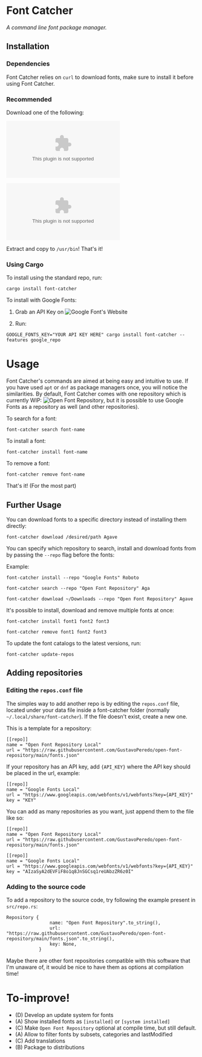 # Font Catcher

*A command line font package manager.*

## Installation

### Dependencies

Font Catcher relies on `curl` to download fonts, make sure to install it before using Font Catcher.

### Recommended

Download one of the following:

![Standard repo](https://github.com/GustavoPeredo/Font-Catcher/releases/download/v1.0.1/font-catcher.zip)

![Standard repo + Google Fonts (Recommended)](https://github.com/GustavoPeredo/Font-Catcher/releases/download/v1.0.1/font-catcher.g.zip)

Extract and copy to `/usr/bin`! That's it!

### Using Cargo

To install using the standard repo, run:

```
cargo install font-catcher
```

To install with Google Fonts:

1. Grab an API Key on ![Google Font's Website](https://developers.google.com/fonts/docs/developer_api)

2. Run:

```
GOOGLE_FONTS_KEY="YOUR API KEY HERE" cargo install font-catcher --features google_repo
```

# Usage

Font Catcher's commands are aimed at being easy and intuitive to use. If you have used `apt` or `dnf` as package managers once, you will notice the similarities. By default, Font Catcher comes with one repository which is currently WIP: ![Open Font Repository](https://github.com/GustavoPeredo/open-font-repository), but it is possible to use Google Fonts as a repository as well (and other repositories).

To search for a font:

```
font-catcher search font-name
```

To install a font:

```
font-catcher install font-name
```

To remove a font:

```
font-catcher remove font-name
```

That's it! (For the most part)

## Further Usage

You can download fonts to a specific directory instead of installing them directly:

```
font-catcher download /desired/path Agave
```

You can specify which repository to search, install and download fonts from by passing the `--repo` flag before the fonts:

Example:

```
font-catcher install --repo "Google Fonts" Roboto

font-catcher search --repo "Open Font Repository" Aga

font-catcher download ~/Downloads --repo "Open Font Repository" Agave
``` 

It's possible to install, download and remove multiple fonts at once:

```
font-catcher install font1 font2 font3

font-catcher remove font1 font2 font3
```

To update the font catalogs to the latest versions, run:

```
font-catcher update-repos
```

## Adding repositories

### Editing the `repos.conf` file

The simples way to add another repo is by editing the `repos.conf` file, located under your data file inside a font-catcher folder (normally `~/.local/share/font-catcher`). If the file doesn't exist, create a new one.

This is a template for a repository:

```
[[repo]]
name = "Open Font Repository Local"
url = "https://raw.githubusercontent.com/GustavoPeredo/open-font-repository/main/fonts.json"

```

If your repository has an API key, add `{API_KEY}` where the API key should be placed in the url, example:

```
[[repo]]
name = "Google Fonts Local"
url = "https://www.googleapis.com/webfonts/v1/webfonts?key={API_KEY}"
key = "KEY"

```

You can add as many repositories as you want, just append them to the file like so:

```
[[repo]]
name = "Open Font Repository Local"
url = "https://raw.githubusercontent.com/GustavoPeredo/open-font-repository/main/fonts.json"

[[repo]]
name = "Google Fonts Local"
url = "https://www.googleapis.com/webfonts/v1/webfonts?key={API_KEY}"
key = "AIzaSyA2dEVFiF8o1q8JnSGCsq1reUAbzZR6z0I"
```

### Adding to the source code

To add a repository to the source code, try following the example present in `src/repo.rs`:

```
Repository {
                name: "Open Font Repository".to_string(),
                url: "https://raw.githubusercontent.com/GustavoPeredo/open-font-repository/main/fonts.json".to_string(),
                key: None,
            }
```

Maybe there are other font repositories compatible with this software that I'm unaware of, it would be nice to have them as options at compilation time!

# To-improve!

* (D) Develop an update system for fonts
* (A) Show installed fonts as `[installed]` or `[system installed]`
* \(C\) Make `Open Font Repository` optional at compile time, but still default.
* (A) Allow to filter fonts by subsets, categories and lastModified
* \(C\) Add translations
* (B) Package to distributions
